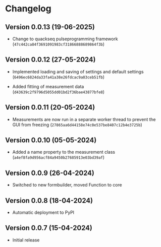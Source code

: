 # Changelog

## Version 0.0.13 (19-06-2025)

- Change to quackseq pulseprogramming framework (`47c442ca84f3691091983cf31866888689864f3b`)

## Version 0.0.12  (27-05-2024)

- Implemented loading and saving of settings and default settings (`6496ec6824da33fa41a38e26fdcac9a03ceb51fb`)

- Added fitting of measurement data (`d43639c2f9796d5055dd01bd2f36bae43877bfe8`)

## Version 0.0.11 (20-05-2024)

- Measurements are now run in a  separate worker thread to prevent the GUI from freezing (`27865aa6d44158e74c0e537be8407c12b4e3725b`)

## Version 0.0.10 (05-05-2024)

- Added a name property to the measurement class (`a4ef8fa9d956acf84a9450b27685913e03bd39af`)

## Version 0.0.9 (26-04-2024)

- Switched to new formbuilder, moved Function to core

## Version 0.0.8 (18-04-2024)

- Automatic deployment to PyPI

## Version 0.0.7 (15-04-2024)

- Initial release
